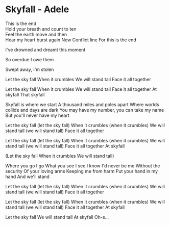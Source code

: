 # Skyfall - Adele
This is the end
</br>
Hold your breath and count to ten
</br>
Feel the earth move and then
</br>
Hear my heart burst again
New Conflict line
For this is the end


I've drowned and dreamt this moment

So overdue I owe them

Swept away, I'm stolen

Let the sky fall
When it crumbles
We will stand tall
Face it all together

Let the sky fall
When it crumbles
We will stand tall
Face it all together
At skyfall
That skyfall

Skyfall is where we start
A thousand miles and poles apart
Where worlds collide and days are dark
You may have my number, you can take my name
But you'll never have my heart

Let the sky fall (let the sky fall)
When it crumbles (when it crumbles)
We will stand tall (we will stand tall)
Face it all together

Let the sky fall (let the sky fall)
When it crumbles (when it crumbles)
We will stand tall (we will stand tall)
Face it all together
At skyfall

(Let the sky fall
When it crumbles
We will stand tall)

Where you go I go
What you see I see
I know I'd never be me
Without the security
Of your loving arms
Keeping me from harm
Put your hand in my hand
And we'll stand

Let the sky fall (let the sky fall)
When it crumbles (when it crumbles)
We will stand tall (we will stand tall)
Face it all together

Let the sky fall (let the sky fall)
When it crumbles (when it crumbles)
We will stand tall (we will stand tall)
Face it all together
At skyfall

Let the sky fall
We will stand tall
At skyfall
Oh-s...

